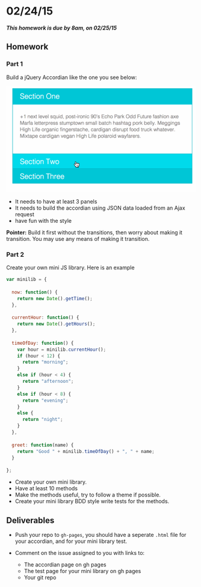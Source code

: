 # 02/24/15

___This homework is due by 8am, on 02/25/15___


## Homework

### Part 1

Build a jQuery Accordian like the one you see below:

![](_meta/accordian.gif)

* It needs to have at least 3 panels
* It needs to build the accordian using JSON data loaded from an Ajax request
* have fun with the style

__Pointer:__ Build it first without the transitions, then worry about making it transition. You may use any means of making it transition.

### Part 2

Create your own mini JS library. Here is an example

```javascript
var minilib = {

  now: function() {
    return new Date().getTime();
  },

  currentHour: function() {
    return new Date().getHours();
  },

  timeOfDay: function() {
    var hour = minilib.currentHour();
    if (hour < 12) {
      return "morning";
    }
    else if (hour < 4) {
      return "afternoon";
    }
    else if (hour < 8) {
      return "evening";
    }
    else {
      return "night";
    }
  },

  greet: function(name) {
    return "Good " + minilib.timeOfDay() + ", " + name;
  }

};
```

* Create your own mini library.
* Have at least 10 methods
* Make the methods useful, try to follow a theme if possible.
* Create your mini library BDD style write tests for the methods.


## Deliverables

* Push your repo to `gh-pages`, you should have a seperate `.html` file for your accordian, and for your mini library test.

* Comment on the issue assigned to you with links to:

  - The accordian page on gh pages
  - The test page for your mini library on gh pages
  - Your git repo
